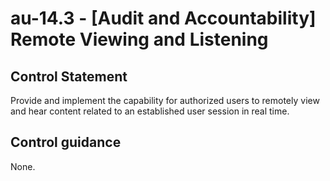 # au-14.3 - \[Audit and Accountability\] Remote Viewing and Listening

## Control Statement

Provide and implement the capability for authorized users to remotely view and hear content related to an established user session in real time.

## Control guidance

None.
